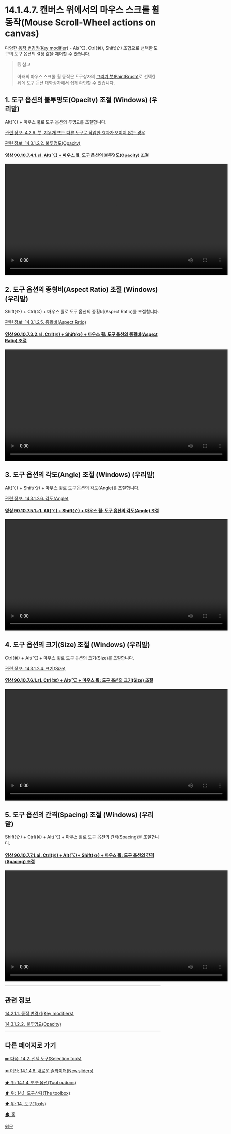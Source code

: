 # 14.1.4.7. 캔버스 위에서의 마우스 스크롤 휠 동작(Mouse Scroll-Wheel actions on canvas)
다양한 [동작 변경키(Key modifier)](./14-02-01-01-key_modifiers.md) - Alt(⌥), Ctrl(⌘), Shift(⇧) 조합으로 선택한 도구의 도구 옵션의 설정 값을 제어할 수 있습니다.

> 🗒️ 참고
>
> 아래의 마우스 스크롤 휠 동작은 도구상자의 [그리기 붓(PaintBrush)](./14-03-07-paintbrush.md)로 선택한 뒤에 도구 옵션 대화상자에서 쉽게 확인할 수 있습니다.

<a id="14-01-04-07-s1"></a>

## 1. 도구 옵션의 불투명도(Opacity) 조절 (Windows) (우리말)
Alt(⌥) + 마우스 휠로 도구 옵션의 투명도를 조절합니다.

[관련 정보: 4.2.9. 붓, 지우개 또는 다른 도구로 작업한 효과가 보이지 않는 경우](./04-02-09-no-visible-effect-when-trying-to-use-a-brush-eraser-or-other-tool.md)

[관련 정보: 14.3.1.2.2. 불투명도(Opacity)](./14-03-01-02-02-opacity.md)

<a id="90-10-07-04-01-a1"></a>

#### [영상 90.10.7.4.1.a1. Alt(⌥) + 마우스 휠: 도구 옵션의 불투명도(Opacity) 조절](./90-10-07-04-01-adjust_tool_opacity.md#90-10-07-04-01-a1)
<video controls="controls" width="720" src="https://github.com/wonder13662/gimp/assets/15767104/d3356aa5-bfcc-4cf7-a7ae-014bbd530df5"></video>

<a id="14-01-04-07-s2"></a>

## 2. 도구 옵션의 종횡비(Aspect Ratio) 조절 (Windows) (우리말)
Shift(⇧) + Ctrl(⌘) + 마우스 휠로 도구 옵션의 종횡비(Aspect Ratio)를 조절합니다.

[관련 정보: 14.3.1.2.5. 종횡비(Aspect Ratio)](./14-03-01-02-05-aspect_ratio.md)

<a id="90-10-07-03-02-a1"></a>

#### [영상 90.10.7.3.2.a1. Ctrl(⌘) + Shift(⇧) + 마우스 휠: 도구 옵션의 종횡비(Aspect Ratio) 조절](./90-10-00-keyboard_shortcut.md#90-10-07-03-02-a1)
<video controls="controls" width="720" src="https://github.com/wonder13662/gimp/assets/15767104/2f5ffa16-9715-4da6-a0ee-508a303e8ed8"></video>

<a id="14-01-04-07-s3"></a>

## 3. 도구 옵션의 각도(Angle) 조절 (Windows) (우리말)
Alt(⌥) + Shift(⇧) + 마우스 휠로 도구 옵션의 각도(Angle)를 조절합니다.

[관련 정보: 14.3.1.2.6. 각도(Angle)](./14-03-01-02-06-angle.md)

<a id="90-10-07-05-01-a1"></a>

#### [영상 90.10.7.5.1.a1. Alt(⌥) + Shift(⇧) + 마우스 휠: 도구 옵션의 각도(Angle) 조절](./90-10-07-05-01-adjust_tool_angle.md#90-10-07-05-01-a1)
<video controls="controls" width="720" src="https://github.com/wonder13662/gimp/assets/15767104/59dcd48c-cedd-4a08-83a8-9c68af9919f5"></video>

<a id="14-01-04-07-s4"></a>

## 4. 도구 옵션의 크기(Size) 조절 (Windows) (우리말)
Ctrl(⌘) + Alt(⌥) + 마우스 휠로 도구 옵션의 크기(Size)를 조절합니다.

[관련 정보: 14.3.1.2.4. 크기(Size)](./14-03-01-02-04-size.md)

<a id="90-10-07-06-01-a1"></a>

#### [영상 90.10.7.6.1.a1. Ctrl(⌘) + Alt(⌥) + 마우스 휠: 도구 옵션의 크기(Size) 조절](./90-10-07-06-01-adjust_tool_size.md#90-10-07-06-01-a1)
<video controls="controls" width="720" src="https://github.com/wonder13662/gimp/assets/15767104/212a0a2b-b861-466e-a11f-8ade0f06a3a2"></video>

<a id="14-01-04-07-s5"></a>

## 5. 도구 옵션의 간격(Spacing) 조절 (Windows) (우리말)
Shift(⇧) + Ctrl(⌘) + Alt(⌥) + 마우스 휠로 도구 옵션의 간격(Spacing)을 조절합니다.

<a id="90-10-07-07-01-a1"></a>

#### [영상 90.10.7.7.1.a1. Ctrl(⌘) + Alt(⌥) + Shift(⇧) + 마우스 휠: 도구 옵션의 간격(Spacing) 조절](./90-10-00-keyboard_shortcut.md#90-10-07-07-01-a1)
<video controls="controls" width="720" src="https://github.com/wonder13662/gimp/assets/15767104/5e4248af-4cd1-490d-add6-7c1fd4e62dbf"></video>

***

## 관련 정보

[14.2.1.1. 동작 변경키(Key modifiers)](./14-02-01-01-key_modifiers.md)

[14.3.1.2.2. 불투명도(Opacity)](./14-03-01-02-02-opacity.md)

***

## 다른 페이지로 가기

[➡️ 다음: 14.2. 선택 도구(Selection tools)](./14-02-00-selection-tools.md)

[⬅️ 이전: 14.1.4.6. 새로운 슬라이더(New sliders)](./14-01-04-06-new_sliders.md)

[⬆️ 위: 14.1.4. 도구 옵션(Tool options)](./14-01-04-00-tool-options.md)

[⬆️ 위: 14.1. 도구상자(The toolbox)](./14-01-00-the-toolbox.md)

[⬆️ 위: 14. 도구(Tools)](./14-00-tools.md)

[🏠 홈](./00-home.md)

[원문](https://docs.gimp.org/2.10/ko/gimp-tools.html#gimp-tool-options-dialog)